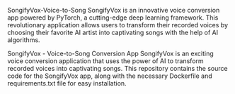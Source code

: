 SongifyVox-Voice-to-Song
SongifyVox is an innovative voice conversion app powered by PyTorch, a cutting-edge deep learning framework. This revolutionary application allows users to transform their recorded voices by choosing their favorite AI artist into captivating songs with the help of AI algorithms.

SongifyVox - Voice-to-Song Conversion App
SongifyVox is an exciting voice conversion application that uses the power of AI to transform recorded voices into captivating songs. This repository contains the source code for the SongifyVox app, along with the necessary Dockerfile and requirements.txt file for easy installation.

